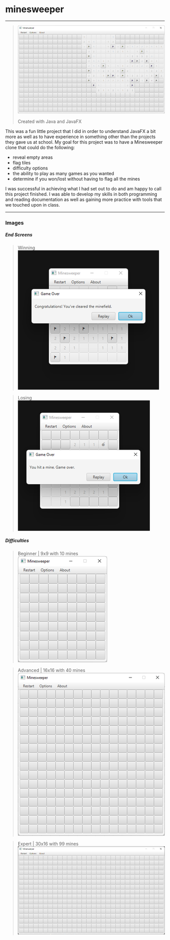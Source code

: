 # minesweeper
----
> ![In-progress Minesweeper Board](Images/in%20progress.png)
> 
> Created with Java and JavaFX



This was a fun little project that I did in order to understand JavaFX a bit more as well as to have experience in something other than the projects they gave us at school. My goal for this project was to have a Minesweeper clone that could do the following: 
- reveal empty areas
- flag tiles
- difficulty options
- the ability to play as many games as you wanted
- determine if you won/lost without having to flag all the mines

I was successful in achieving what I had set out to do and am happy to call this project finished. I was able to develop my skills in both programming and reading documentation as well as gaining more practice with tools that we touched upon in class.

---
### Images
##### End Screens
> Winning
> ![Win Screen](Images/Finish.png)

> Losing
> ![Lose Screen](Images/mine.png)


##### Difficulties
> Beginner | 9x9 with 10 mines
> ![Picture of beginner board](Images/easy%20mode.png)

> Advanced | 16x16 with 40 mines
> ![Picture of advanced board](Images/medium%20mode.png)

> Expert | 30x16 with 99 mines
> ![Picture of expert board](Images/expert%20mode.png)
